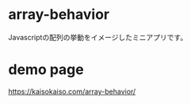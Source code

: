 # array-behavior
Javascriptの配列の挙動をイメージしたミニアプリです。

# demo page
https://kaisokaiso.com/array-behavior/

